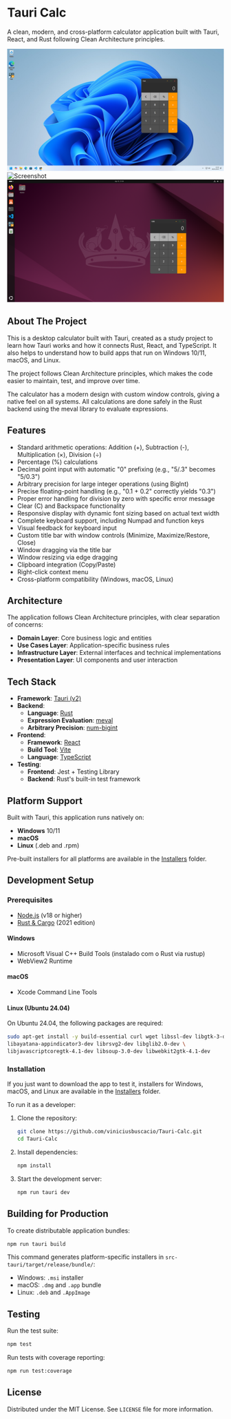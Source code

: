 # Tauri Calc

A clean, modern, and cross-platform calculator application built with Tauri, React, and Rust following Clean Architecture principles.

![Screenshot](Screenshots/Windows11.png)  
![Screenshot](Screenshots/macOS.png)  
![Screenshot](Screenshots/Ubuntu2404.png)

## About The Project

This is a desktop calculator built with Tauri, created as a study project to learn how Tauri works and how it connects Rust, React, and TypeScript. It also helps to understand how to build apps that run on Windows 10/11, macOS, and Linux.

The project follows Clean Architecture principles, which makes the code easier to maintain, test, and improve over time.

The calculator has a modern design with custom window controls, giving a native feel on all systems. All calculations are done safely in the Rust backend using the meval library to evaluate expressions.

## Features

- Standard arithmetic operations: Addition (+), Subtraction (-), Multiplication (×), Division (÷)
- Percentage (%) calculations
- Decimal point input with automatic "0" prefixing (e.g., "5/.3" becomes "5/0.3")
- Arbitrary precision for large integer operations (using BigInt)
- Precise floating-point handling (e.g., "0.1 + 0.2" correctly yields "0.3")
- Proper error handling for division by zero with specific error message
- Clear (C) and Backspace functionality
- Responsive display with dynamic font sizing based on actual text width
- Complete keyboard support, including Numpad and function keys
- Visual feedback for keyboard input
- Custom title bar with window controls (Minimize, Maximize/Restore, Close)
- Window dragging via the title bar
- Window resizing via edge dragging
- Clipboard integration (Copy/Paste)
- Right-click context menu
- Cross-platform compatibility (Windows, macOS, Linux)

## Architecture

The application follows Clean Architecture principles, with clear separation of concerns:

- **Domain Layer**: Core business logic and entities  
- **Use Cases Layer**: Application-specific business rules  
- **Infrastructure Layer**: External interfaces and technical implementations  
- **Presentation Layer**: UI components and user interaction

## Tech Stack

- **Framework**: [Tauri (v2)](https://tauri.app/)  
- **Backend**:
  - **Language**: [Rust](https://www.rust-lang.org/)
  - **Expression Evaluation**: [meval](https://crates.io/crates/meval)
  - **Arbitrary Precision**: [num-bigint](https://crates.io/crates/num-bigint)
- **Frontend**:
  - **Framework**: [React](https://reactjs.org/)
  - **Build Tool**: [Vite](https://vitejs.dev/)
  - **Language**: [TypeScript](https://www.typescriptlang.org/)
- **Testing**:
  - **Frontend**: Jest + Testing Library
  - **Backend**: Rust's built-in test framework

## Platform Support

Built with Tauri, this application runs natively on:

- **Windows** 10/11  
- **macOS** 
- **Linux** (.deb and .rpm)

Pre-built installers for all platforms are available in the [Installers](./Installers/) folder.


## Development Setup

### Prerequisites

- [Node.js](https://nodejs.org/) (v18 or higher)  
- [Rust & Cargo](https://www.rust-lang.org/tools/install) (2021 edition)

#### Windows

- Microsoft Visual C++ Build Tools (instalado com o Rust via rustup)  
- WebView2 Runtime

#### macOS

- Xcode Command Line Tools

#### Linux (Ubuntu 24.04)

On Ubuntu 24.04, the following packages are required:

```bash
sudo apt-get install -y build-essential curl wget libssl-dev libgtk-3-dev \ 
libayatana-appindicator3-dev librsvg2-dev libglib2.0-dev \
libjavascriptcoregtk-4.1-dev libsoup-3.0-dev libwebkit2gtk-4.1-dev
```


### Installation

If you just want to download the app to test it, installers for Windows, macOS, and Linux are available in the [Installers](./Installers/) folder.

To run it as a developer:

1. Clone the repository:
   ```bash
   git clone https://github.com/viniciusbuscacio/Tauri-Calc.git
   cd Tauri-Calc
   ```

2. Install dependencies:
   ```bash
   npm install
   ```

3. Start the development server:
   ```bash
   npm run tauri dev
   ```

## Building for Production

To create distributable application bundles:

```bash
npm run tauri build
```

This command generates platform-specific installers in `src-tauri/target/release/bundle/`:
* Windows: `.msi` installer
* macOS: `.dmg` and `.app` bundle
* Linux: `.deb` and `.AppImage`



## Testing

Run the test suite:

```bash
npm test
```

Run tests with coverage reporting:

```bash
npm run test:coverage
```

## License

Distributed under the MIT License. See `LICENSE` file for more information.

